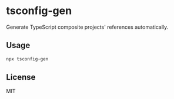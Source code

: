 # tsconfig-gen

Generate TypeScript composite projects' references automatically.

## Usage

```sh
npx tsconfig-gen
```

## License

MIT
